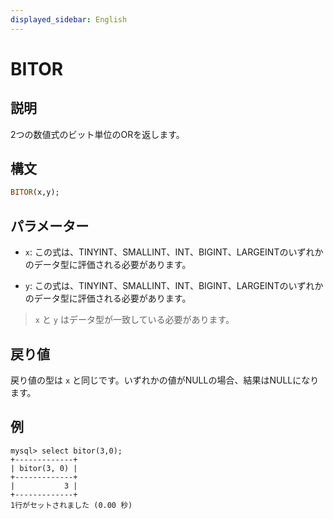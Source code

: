 ```yaml
---
displayed_sidebar: English
---
```


# BITOR

## 説明

2つの数値式のビット単位のORを返します。

## 構文

```Haskell
BITOR(x,y);
```

## パラメーター

- `x`: この式は、TINYINT、SMALLINT、INT、BIGINT、LARGEINTのいずれかのデータ型に評価される必要があります。

- `y`: この式は、TINYINT、SMALLINT、INT、BIGINT、LARGEINTのいずれかのデータ型に評価される必要があります。

> `x` と `y` はデータ型が一致している必要があります。

## 戻り値

戻り値の型は `x` と同じです。いずれかの値がNULLの場合、結果はNULLになります。

## 例

```Plain Text
mysql> select bitor(3,0);
+-------------+
| bitor(3, 0) |
+-------------+
|           3 |
+-------------+
1行がセットされました (0.00 秒)
```
